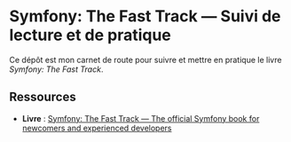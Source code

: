 # Symfony: The Fast Track — Suivi de lecture et de pratique

Ce dépôt est mon carnet de route pour suivre et mettre en pratique le livre _Symfony: The Fast Track_.

## Ressources

- **Livre** : [Symfony: The Fast Track — The official Symfony book for newcomers and experienced developers](https://symfony.com/book)